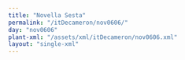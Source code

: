 ```yaml
---
title: "Novella Sesta"
permalink: "/itDecameron/nov0606/"
day: "nov0606"
plant-xml: "/assets/xml/itDecameron/nov0606.xml"
layout: "single-xml"
---
```

